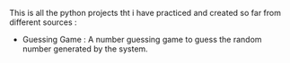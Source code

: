 This is all the python projects tht i have practiced and created so far from different sources :

- Guessing Game : A number guessing game to guess the random number generated by the system.
